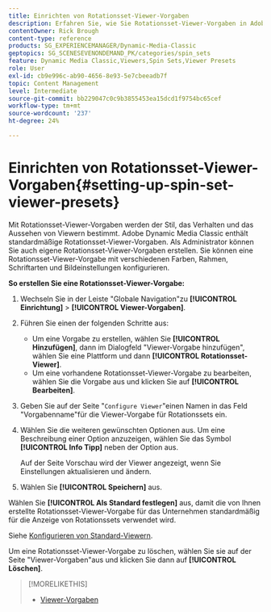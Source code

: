 ```yaml
---
title: Einrichten von Rotationsset-Viewer-Vorgaben
description: Erfahren Sie, wie Sie Rotationsset-Viewer-Vorgaben in Adobe Dynamic Media Classic einrichten.
contentOwner: Rick Brough
content-type: reference
products: SG_EXPERIENCEMANAGER/Dynamic-Media-Classic
geptopics: SG_SCENESEVENONDEMAND_PK/categories/spin_sets
feature: Dynamic Media Classic,Viewers,Spin Sets,Viewer Presets
role: User
exl-id: cb9e996c-ab90-4656-8e93-5e7cbeeadb7f
topic: Content Management
level: Intermediate
source-git-commit: bb229047c0c9b3855453ea15dcd1f9754bc65cef
workflow-type: tm+mt
source-wordcount: '237'
ht-degree: 24%

---
```


# Einrichten von Rotationsset-Viewer-Vorgaben{#setting-up-spin-set-viewer-presets}

Mit Rotationsset-Viewer-Vorgaben werden der Stil, das Verhalten und das Aussehen von Viewern bestimmt. Adobe Dynamic Media Classic enthält standardmäßige Rotationsset-Viewer-Vorgaben. Als Administrator können Sie auch eigene Rotationsset-Viewer-Vorgaben erstellen. Sie können eine Rotationsset-Viewer-Vorgabe mit verschiedenen Farben, Rahmen, Schriftarten und Bildeinstellungen konfigurieren.

**So erstellen Sie eine Rotationsset-Viewer-Vorgabe:**

1. Wechseln Sie in der Leiste &quot;Globale Navigation&quot;zu **[!UICONTROL Einrichtung]** > **[!UICONTROL Viewer-Vorgaben]**.
1. Führen Sie einen der folgenden Schritte aus:

   * Um eine Vorgabe zu erstellen, wählen Sie **[!UICONTROL Hinzufügen]**, dann im Dialogfeld &quot;Viewer-Vorgabe hinzufügen&quot;, wählen Sie eine Plattform und dann **[!UICONTROL Rotationsset-Viewer]**.
   * Um eine vorhandene Rotationsset-Viewer-Vorgabe zu bearbeiten, wählen Sie die Vorgabe aus und klicken Sie auf **[!UICONTROL Bearbeiten]**.

1. Geben Sie auf der Seite &quot;`Configure Viewer`&quot;einen Namen in das Feld &quot;Vorgabenname&quot;für die Viewer-Vorgabe für Rotationssets ein.
1. Wählen Sie die weiteren gewünschten Optionen aus. Um eine Beschreibung einer Option anzuzeigen, wählen Sie das Symbol **[!UICONTROL Info Tipp]** neben der Option aus.

   Auf der Seite Vorschau wird der Viewer angezeigt, wenn Sie Einstellungen aktualisieren und ändern.

1. Wählen Sie **[!UICONTROL Speichern]** aus.

Wählen Sie **[!UICONTROL Als Standard festlegen]** aus, damit die von Ihnen erstellte Rotationsset-Viewer-Vorgabe für das Unternehmen standardmäßig für die Anzeige von Rotationssets verwendet wird.

Siehe [Konfigurieren von Standard-Viewern](application-setup.md#configuring_default_viewers).

Um eine Rotationsset-Viewer-Vorgabe zu löschen, wählen Sie sie auf der Seite &quot;Viewer-Vorgaben&quot;aus und klicken Sie dann auf **[!UICONTROL Löschen]**.

>[!MORELIKETHIS]
>
>* [Viewer-Vorgaben](application-setup.md#viewer_presets)
